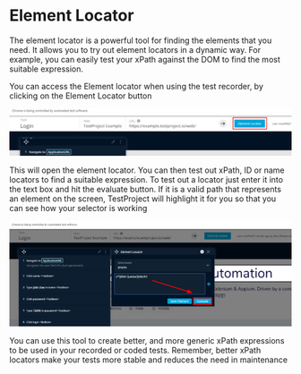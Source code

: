 # Element Locator

The element locator is a powerful tool for finding the elements that you need. It allows you to try out element locators in a dynamic way. For example, you can easily test your xPath against the DOM to find the most suitable expression.

You can access the Element locator when using the test recorder, by clicking on the Element Locator button

![Element Locator](../../.gitbook/assets/image%20%286%29.png)

This will open the element locator.  You can then test out xPath, ID or name locators to find a suitable expression. To test out a locator just enter it into the text box and hit the evaluate button. If it is a valid path that represents an element on the screen, TestProject will highlight it for you so that you can see how your selector is working

![Evaluate an Element path](../../.gitbook/assets/image%20%288%29.png)

You can use this tool to create better, and more generic xPath expressions to be used in your recorded or coded tests. Remember, better xPath locators make your tests more stable and reduces the need in maintenance

